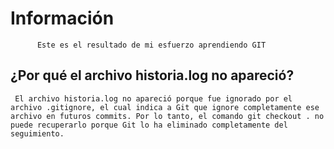  # Información
          Este es el resultado de mi esfuerzo aprendiendo GIT
          
## ¿Por qué el archivo historia.log no apareció? 
     El archivo historia.log no apareció porque fue ignorado por el archivo .gitignore, el cual indica a Git que ignore completamente ese archivo en futuros commits. Por lo tanto, el comando git checkout . no puede recuperarlo porque Git lo ha eliminado completamente del seguimiento.
